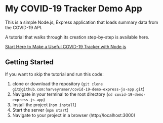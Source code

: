 # My COVID-19 Tracker Demo App
This is a simple Node.js, Express application that loads summary data from the COVID-19 API.

A tutorial that walks through its creation step-by-step is available here.

[Start Here to Make a Useful COVID-19 Tracker with Node.js](https://www.harveyramer.com/blog/2020-04-09-start-here-to-make-a-useful-covid-19-tracker-with-node-js/)

## Getting Started

If you want to skip the tutorial and run this code:

  1. clone or download the repository (`git clone git@github.com:harveyramer/covid-19-demo-express-js-app.git`)
  2. Navigate in your terminal to the root directory (`cd covid-19-demo-express-js-app`)
  3. Install the project (`npm install`)
  4. Start the server (`npm start`)
  5. Navigate to your project in a browser (http://localhost:3000)
